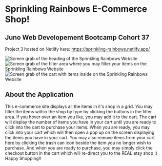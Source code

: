 # Sprinkling Rainbows E-Commerce Shop!

## Juno Web Developement Bootcamp Cohort 37 

Project 3 hosted on Netlify here: https://sprinkling-rainbows.netlify.app/

![Screen grab of the heading of the Sprinkling Rainbows Website](https://user-images.githubusercontent.com/91764847/143325407-c2f6a4d0-7c18-44ce-b6c6-e20c66f0fb28.PNG)
![Screen grab of the filter area where you may filter your items on the Sprinkling Rainbows Website](https://user-images.githubusercontent.com/91764847/143325441-f90ba4a6-3928-429e-a5c9-b11fc7b5376e.PNG)
![Screen grab of the cart with items inside on the Sprinkling Rainbows Website](https://user-images.githubusercontent.com/91764847/143325462-41a9348c-a020-4f11-8239-7f6089a39aed.PNG) 

## About the Application

This e-commerce site displays all the items in it's shop in a grid. You may filter the items within the shop by type by clicking the buttons in the filter area. If you hover over an item you like, you may add it to the cart. The cart will display the number of items you have in your cart until you are ready to click into the cart to purchase your items. When you are ready, you may click into your cart which will then open a pop up on the screen displaying the items you have in your cart. You may also remove items from your cart here by clicking the trash can icon beside the item you no longer wish to purchase. And when you are ready to purchase, you may simply click the checkout button in the cart which will re-direct you to the REAL etsy shop ;)
Happy Shopping!!

